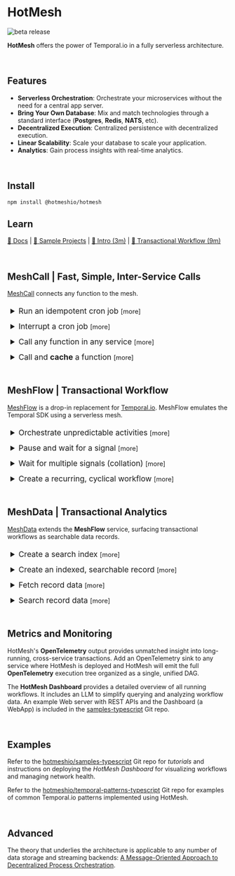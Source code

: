 # HotMesh
![beta release](https://img.shields.io/badge/release-beta-blue.svg)

**HotMesh** offers the power of Temporal.io in a fully serverless architecture.


<br/>

## Features

- **Serverless Orchestration**: Orchestrate your microservices without the need for a central app server.
- **Bring Your Own Database**: Mix and match technologies through a standard interface (**Postgres**, **Redis**, **NATS**, etc).
- **Decentralized Execution**: Centralized persistence with decentralized execution.
- **Linear Scalability**: Scale your database to scale your application.
- **Analytics**: Gain process insights with real-time analytics.


<br/>

## Install

```sh
npm install @hotmeshio/hotmesh
```

## Learn
[📄 Docs](https://hotmeshio.github.io/sdk-typescript/) | [💼 Sample Projects](https://github.com/hotmeshio/samples-typescript) | [🎥 Intro (3m)](https://www.loom.com/share/211bd4b4038d42f0ba34374ef5b6f961?sid=7b889a56-f60f-4ccc-84e7-8c2697e548a9) | [🎥 Transactional Workflow (9m)](https://www.loom.com/share/54ffd5266baf4ac6b287578abfd1d821?sid=0db2cef8-ef0d-4e02-a0b7-a1ee14f476ce)


<br/>

## MeshCall | Fast, Simple, Inter-Service Calls
[MeshCall](https://hotmeshio.github.io/sdk-typescript/classes/services_meshcall.MeshCall.html) connects any function to the mesh.

<details style="padding: .5em">
  <summary style="font-size:1.25em;">Run an idempotent cron job <small>[more]</small></summary>

  ### Run a Cron
  This example demonstrates an *idempotent* cron that runs daily at midnight. The `id` makes each cron job unique and ensures that only one instance runs, despite repeated invocations. *The `cron` method returns `false` if a workflow is already running with the same `id`.*
  
  Optionally set a `delay` and/or set `maxCycles` to limit the number of cycles. The `interval` can be any human-readable time format (e.g., `1 day`, `2 hours`, `30 minutes`, etc) or a standard cron expression.

1. Define the cron function.
    ```typescript
    //cron.ts
    import { MeshCall } from '@hotmeshio/hotmesh';
    import * as Redis from 'redis';

    export const runMyCron = async (id: string, interval = '0 0 * * *'): Promise<boolean> => {
      return await MeshCall.cron({
        topic: 'my.cron.function',
        connection: {
          class: Redis,
          options: { url: 'redis://:key_admin@redis:6379' }
        },
        callback: async () => {
          //your code here...
        },
        options: { id, interval, maxCycles: 24 }
      });
    };
    ```

2. Call `runMyCron` at server startup (or call as needed to run multiple crons).
    ```typescript
    //server.ts
    import { runMyCron } from './cron';

    runMyCron('myNightlyCron123');
    ```
</details>

<details style="padding: .5em">
  <summary style="font-size:1.25em;">Interrupt a cron job <small>[more]</small></summary>

  ### Interrupt a Cron
  This example demonstrates how to cancel a running cron job.

1. Use the same `id` and `topic` that were used to create the cron to cancel it.
    ```typescript
    import { MeshCall } from '@hotmeshio/hotmesh';
    import * as Redis from 'redis';

    MeshCall.interrupt({
      topic: 'my.cron.function',
      connection: {
        class: Redis,
        options: { url: 'redis://:key_admin@redis:6379' }
      },
      options: { id: 'myNightlyCron123' }
    });
    ```
</details>

<details style="padding: .5em">
  <summary style="font-size:1.25em;">Call any function in any service <small>[more]</small></summary>

  ### Call a Function
  Make blazing fast interservice calls that behave like HTTP but without the setup and performance overhead. This example demonstrates how to connect a function to the mesh and call it from anywhere on the network.

1. Call `MeshCall.connect` and provide a `topic` to uniquely identify the function.

    ```typescript
    //myFunctionWrapper.ts
    import { MeshCall, Types } from '@hotmeshio/hotmesh';
    import * as Redis from 'redis';

    export const connectMyFunction = async () => {
      return await MeshCall.connect({
        topic: 'my.demo.function',
        connection: {
          class: Redis,
          options: { url: 'redis://:key_admin@redis:6379' }
        },
        callback: async (input: string) => {
          //your code goes here; response must be JSON serializable
          return { hello: input }
        },
      });
    };
      ```

2. Call `connectMyFunction` at server startup to connect your function to the mesh.

    ```typescript
    //server.ts
    import { connectMyFunction } from './myFunctionWrapper';
    connectMyFunction();
    ```

3. Call your function from anywhere on the network (or even from the same service). Send any payload as long as it's JSON serializable.

    ```typescript
    import { MeshCall } from '@hotmeshio/hotmesh';
    import * as Redis from 'redis';

    const result = await MeshCall.exec({
      topic: 'my.demo.function',
      args: ['something'],
      connection: {
        class: Redis,
        options: { url: 'redis://:key_admin@redis:6379' }
      },
    }); //returns `{ hello: 'something'}`
    ```
</details>

<details style="padding: .5em">
  <summary style="font-size:1.25em;">Call and <b>cache</b> a function <small>[more]</small></summary>

  ### Cache a Function
  Redis is great for unburdening stressed services. This solution builds upon the previous example, caching the response. The linked function will only be re/called when the cached result expires. Everything remains the same, except the caller which specifies an `id` and `ttl`.

1. Make the call from another service (or even the same service). Include an `id` and `ttl` to cache the result for the specified duration.

    ```typescript
    import { MeshCall } from '@hotmeshio/hotmesh';
    import * as Redis from 'redis';

    const result = await MeshCall.exec({
      topic: 'my.demo.function',
      args: ['anything'],
      connection: {
        class: Redis,
        options: { url: 'redis://:key_admin@redis:6379' }
      },
      options: { id: 'myid123', ttl: '15 minutes' },
    }); //returns `{ hello: 'anything'}`
    ```

2. Flush the cache at any time, using the same `topic` and cache `id`.

    ```typescript
    import { MeshCall } from '@hotmeshio/hotmesh';
    import * as Redis from 'redis';

    await MeshCall.flush({
      topic: 'my.demo.function',
      connection: {
        class: Redis,
        options: { url: 'redis://:key_admin@redis:6379' }
      },
      options: { id: 'myid123' },
    });
    ```
</details>


<br/>

## MeshFlow | Transactional Workflow
[MeshFlow](https://hotmeshio.github.io/sdk-typescript/classes/services_meshflow.MeshFlow.html) is a drop-in replacement for [Temporal.io](https://temporal.io). MeshFlow emulates the Temporal SDK using a serverless mesh.

<details style="padding: .5em">
  <summary style="font-size:1.25em;">Orchestrate unpredictable activities <small>[more]</small></summary>

### Proxy Activities
When an endpoint is unpredictable, use `proxyActivities`. HotMesh will retry as necessary until the call succeeds. This example demonstrates a workflow that greets a user in both English and Spanish. Even though both activities throw random errors, the workflow always returns a successful result.

1. Start by defining **activities**. Note how each throws an error 50% of the time.

    ```typescript
    //activities.ts
    export async function greet(name: string): Promise<string> {
      if (Math.random() > 0.5) throw new Error('Random error');
      return `Hello, ${name}!`;
    }

    export async function saludar(nombre: string): Promise<string> {
      if (Math.random() > 0.5) throw new Error('Random error');
      return `¡Hola, ${nombre}!`;
    }
    ```

2. Define the **workflow** logic. Include conditional branching, loops, etc to control activity execution. It's vanilla JavaScript written in your own coding style. The only requirement is to use `proxyActivities`, ensuring your activities are executed with HotMesh's durability wrapper.

    ```typescript
    //workflows.ts
    import { MeshFlow } from '@hotmeshio/hotmesh';
    import * as activities from './activities';

    const { greet, saludar } = MeshFlow.workflow
      .proxyActivities<typeof activities>({
        activities
      });

    export async function example(name: string): Promise<[string, string]> {
      return Promise.all([
        greet(name),
        saludar(name)
      ]);
    }
    ```

3. Instance a HotMesh **client** to invoke the workflow.

    ```typescript
    //client.ts
    import { MeshFlow, HotMesh } from '@hotmeshio/hotmesh';
    import Redis from 'ioredis';

    async function run(): Promise<string> {
      const client = new MeshFlow.Client({
        connection: {
          class: Redis,
          options: { host: 'redis', port: 6379 }
        }
      });

      const handle = await client.workflow.start<[string,string]>({
        args: ['HotMesh'],
        taskQueue: 'default',
        workflowName: 'example',
        workflowId: HotMesh.guid()
      });

      return await handle.result();
      //returns ['Hello HotMesh', '¡Hola, HotMesh!']
    }
    ```

4. Finally, create a **worker** and link the workflow function. Workers listen for tasks on their assigned Redis stream and invoke the workflow function each time they receive an event.

    ```typescript
    //worker.ts
    import { MeshFlow } from '@hotmeshio/hotmesh';
    import Redis from 'ioredis';
    import * as workflows from './workflows';

    async function run() {
      const worker = await MeshFlow.Worker.create({
        connection: {
          class: Redis,
          options: { host: 'redis', port: 6379 },
        },
        taskQueue: 'default',
        workflow: workflows.example,
      });

      await worker.run();
    }
    ```
</details>

<details style="padding: .5em">
  <summary style="font-size:1.25em;">Pause and wait for a signal <small>[more]</small></summary>

### Wait for Signal
Pause a function and only awaken when a matching signal is received from the outide.

1. Define the **workflow** logic. This one waits for the `my-sig-nal` signal, returning the signal payload (`{ hello: 'world' }`) when it eventually arrives. Interleave additional logic to meet your use case.

    ```typescript
    //waitForWorkflow.ts
    import { MeshFlow } from '@hotmeshio/hotmesh';

    export async function waitForExample(): Promise<{hello: string}> {
      return await MeshFlow.workflow.waitFor<{hello: string}>('my-sig-nal');
      //continue processing, use the payload, etc...
    }
    ```

2. Instance a HotMesh **client** and start a workflow. Use a custom workflow ID (`myWorkflow123`).

    ```typescript
    //client.ts
    import { MeshFlow, HotMesh } from '@hotmeshio/hotmesh';
    import Redis from 'ioredis';

    async function run(): Promise<string> {
      const client = new MeshFlow.Client({
        connection: {
          class: Redis,
          options: { host: 'redis', port: 6379 }
        }
      });

      //start a workflow; it will immediately pause
      await client.workflow.start({
        args: ['HotMesh'],
        taskQueue: 'default',
        workflowName: 'waitForExample',
        workflowId: 'myWorkflow123',
        await: false,
      });
    }
    ```

3. Create a **worker** and link the `waitForExample` workflow function.

    ```typescript
    //worker.ts
    import { MeshFlow } from '@hotmeshio/hotmesh';
    import Redis from 'ioredis';
    import * as workflows from './waitForWorkflow';

    async function run() {
      const worker = await MeshFlow.Worker.create({
        connection: {
          class: Redis,
          options: { host: 'redis', port: 6379 },
        },
        taskQueue: 'default',
        workflow: workflows.waitForExample,
      });

      await worker.run();
    }
    ```

4. Send a signal to awaken the paused function; await the function result.

    ```typescript
    import { MeshFlow } from '@hotmeshio/hotmesh';
    import * as Redis from Redis;

    const client = new MeshFlow.Client({
      connection: {
        class: Redis,
        options: { host: 'redis', port: 6379 }
      }
    });

    //awaken the function by sending a signal
    await client.signal('my-sig-nal', { hello: 'world' });

    //get the workflow handle and await the result
    const handle = await client.getHandle({
      taskQueue: 'default',
      workflowId: 'myWorkflow123'
    });
    
    const result = await handle.result();
    //returns { hello: 'world' }
    ```
</details>

<details style="padding: .5em">
  <summary style="font-size:1.25em;">Wait for multiple signals (collation) <small>[more]</small></summary>

### Collate Multiple Signals
Use a standard `Promise` to collate and cache multiple signals. HotMesh will only awaken once **all** signals have arrived. HotMesh will track up to 25 concurrent signals.

1. Update the **workflow** logic to await two signals using a promise: `my-sig-nal-1` and `my-sig-nal-2`. Add additional logic to meet your use case.

    ```typescript
    //waitForWorkflows.ts
    import { MeshFlow } from '@hotmeshio/hotmesh';

    export async function waitForExample(): Promise<[boolean, number]> {
      const [s1, s2] = await Promise.all([
        Meshflow.workflow.waitFor<boolean>('my-sig-nal-1'),
        Meshflow.workflow.waitFor<number>('my-sig-nal-2')
      ]);
      //do something with the signal payloads (s1, s2)
      return [s1, s2];
    }
    ```

2. Send **two** signals to awaken the paused function.

    ```typescript
    import { MeshFlow } from '@hotmeshio/hotmesh';
    import * as Redis from Redis;

    const client = new MeshFlow.Client({
      connection: {
        class: Redis,
        options: { host: 'redis', port: 6379 }
      }
    });

    //send 2 signals to awaken the function; order is unimportant
    await client.signal('my-sig-nal-2', 12345);
    await client.signal('my-sig-nal-1', true);

    //get the workflow handle and await the collated result
    const handle = await client.getHandle({
      taskQueue: 'default',
      workflowId: 'myWorkflow123'
    });
    
    const result = await handle.result();
    //returns [true, 12345]
    ```
</details>

<details style="padding: .5em">
  <summary style="font-size:1.25em;">Create a recurring, cyclical workflow <small>[more]</small></summary>

### Cyclical Workflow
This example calls an activity and then sleeps for a week. It runs indefinitely until it's manually stopped. It takes advantage of durable execution and can safely sleep for months or years.

>Container restarts have no impact on actively executing workflows as all state is retained in Redis.

1. Define the **workflow** logic. This one calls a legacy `statusDiagnostic` function once a week.

    ```typescript
    //recurringWorkflow.ts
    import { MeshFlow } from '@hotmeshio/hotmesh';
    import * as activities from './activities';

    const { statusDiagnostic } = MeshFlow.workflow
      .proxyActivities<typeof activities>({
        activities
      });

    export async function recurringExample(someValue: number): Promise<void> {
      do {
        await statusDiagnostic(someValue);
      } while (await MeshFlow.workflow.sleepFor('1 week'));
    }
    ```

2. Instance a HotMesh **client** and start a workflow. Assign a custom workflow ID (e.g., `myRecurring123`) if the workflow should be idempotent.

    ```typescript
    //client.ts
    import { MeshFlow, HotMesh } from '@hotmeshio/hotmesh';
    import Redis from 'ioredis';

    async function run(): Promise<string> {
      const client = new MeshFlow.Client({
        connection: {
          class: Redis,
          options: { host: 'redis', port: 6379 }
        }
      });

      //start a workflow; it will immediately pause
      await client.workflow.start({
        args: [55],
        taskQueue: 'default',
        workflowName: 'recurringExample',
        workflowId: 'myRecurring123',
        await: false,
      });
    }
    ```

3. Create a **worker** and link the `recurringExample` workflow function.

    ```typescript
    //worker.ts
    import { MeshFlow } from '@hotmeshio/hotmesh';
    import Redis from 'ioredis';
    import * as workflows from './recurringWorkflow';

    async function run() {
      const worker = await MeshFlow.Worker.create({
        connection: {
          class: Redis,
          options: { host: 'redis', port: 6379 },
        },
        taskQueue: 'default',
        workflow: workflows.recurringExample,
      });

      await worker.run();
    }
    ```

4. Cancel the recurring workflow (`myRecurring123`) by calling `interrupt`.

    ```typescript
    import { MeshFlow } from '@hotmeshio/hotmesh';
    import * as Redis from Redis;

    const client = new MeshFlow.Client({
      connection: {
        class: Redis,
        options: { host: 'redis', port: 6379 }
      }
    });

    //get the workflow handle and interrupt it
    const handle = await client.getHandle({
      taskQueue: 'default',
      workflowId: 'myRecurring123'
    });
    
    const result = await handle.interrupt();
    ```
</details>

<br/>

## MeshData | Transactional Analytics
[MeshData](https://hotmeshio.github.io/sdk-typescript/classes/services_meshdata.MeshData.html) extends the **MeshFlow** service, surfacing transactional workflows as searchable data records.

<details style="padding: .5em">
  <summary style="font-size:1.25em;">Create a search index <small>[more]</small></summary>

### Workflow Data Indexes

This example demonstrates how to define a schema and deploy an index for a 'user' entity type.

1. Define the **schema** for the `user` entity. This one includes the 3 formats supported by the FT.SEARCH module: `TEXT`, `TAG` and `NUMERIC`.

    ```typescript
    //schema.ts
    export const schema: Types.WorkflowSearchOptions = {
      schema: {
        id: { type: 'TAG', sortable: false },
        first: { type: 'TEXT', sortable: false, nostem: true },
        active: { type: 'TAG', sortable: false },
        created: { type: 'NUMERIC', sortable: true },
      },
      index: 'user',
      prefix: ['user'],
    };
    ```

2. Create the Redis index upon server startup. This one initializes the 'user' index in Redis, using the schema defined in the previous step. It's OK to call `createSearchIndex` multiple times; it will only create the index if it doesn't already exist.

    ```typescript
    //server.ts
    import { MeshData } from '@hotmeshio/hotmesh';
    import * as Redis from 'redis';
    import { schema } from './schema';

    const meshData = new MeshData(
      Redis,
      { url: 'redis://:key_admin@redis:6379' },
      schema,
    );
    await meshData.createSearchIndex('user', { namespace: 'meshdata' });
    ```
</details>

<details style="padding: .5em">
  <summary style="font-size:1.25em;">Create an indexed, searchable record <small>[more]</small></summary>

### Workflow Record Data
This example demonstrates how to create a 'user' workflow backed by the searchable schema from the prior example.

1. Call MeshData `connect` to initialize a 'user' entity *worker*. It references a target worker function which will run the workflow. Data fields that are documented in the schema (like `active`) will be automatically indexed when set on the workflow record.

    ```typescript
    //connect.ts
    import { MeshData } from '@hotmeshio/hotmesh';
    import * as Redis from 'redis';
    import { schema } from './schema';

    export const connectUserWorker = async (): Promise<void> => {
      const meshData = new MeshData(
        Redis,
        { url: 'redis://:key_admin@redis:6379' },
        schema,
      );
    
      await meshData.connect({
        entity: 'user',
        target: async function(name: string): Promise<string> {
          //add custom, searchable data (`active`) and return
          const search = await MeshData.workflow.search();
          await search.set('active', 'yes');
          return `Welcome, ${name}.`;
        },
        options: { namespace: 'meshdata' },
      });
    }
    ```

2. Wire up the worker at server startup, so it's ready to process incoming requests.

    ```typescript
    //server.ts
    import { connectUserWorker } from './connect';
    await connectUserWorker();
    ```

3. Call MeshData `exec` to create a 'user' workflow. Searchable data can be set throughout the workflow's lifecycle. This one initializes the workflow with 3 data fields: `id`, `name` and `timestamp`. *An additional data field (`active`) is set within the workflow function in order to demonstrate both mechanisms for reading/writing data to a workflow.*
  
    ```typescript
    //exec.ts
    import { MeshData } from '@hotmeshio/hotmesh';
    import * as Redis from 'redis';

    const meshData = new MeshData(
      Redis,
      { url: 'redis://:key_admin@redis:6379' },
      schema,
    );

    export const newUser = async (id: string, name: string): Promise<string> => {
      const response = await meshData.exec({
        entity: 'user',
        args: [name],
        options: {
          ttl: 'infinity',
          id,
          search: {
            data: { id, name, timestamp: Date.now() }
          },
          namespace: 'meshdata',
        },
      });
      return response;
    };
    ```

4. Call the `newUser` function to create a searchable 'user' record.

    ```typescript
    import { newUser } from './exec';
    const response = await newUser('jim123', 'James');
    ```
</details>

<details style="padding: .5em">
  <summary style="font-size:1.25em;">Fetch record data <small>[more]</small></summary>

### Read Record Data
This example demonstrates how to read data fields directly from a workflow.

1. Read data fields directly from the *jimbo123* 'user' record.

    ```typescript
    //read.ts
    import { MeshData } from '@hotmeshio/hotmesh';
    import * as Redis from 'redis';
    import { schema } from './schema';

    const meshData = new MeshData(
      Redis,
      { url: 'redis://:key_admin@redis:6379' },
      schema,
    );

    const data = await meshData.get(
      'user',
      'jimbo123',
      { 
        fields: ['id', 'name', 'timestamp', 'active'],
        namespace: 'meshdata'
      },
    );
    ```
</details> 

<details style="padding: .5em">
  <summary style="font-size:1.25em;">Search record data <small>[more]</small></summary>

### Query Record Data
This example demonstrates how to search for those workflows where a given condition exists in the data. This one searches for active users. *NOTE: The native Redis FT.SEARCH syntax is supported. The JSON abstraction shown here is a convenience method for straight-forward, one-dimensional queries.*

1. Search for active users (where the value of the `active` field is `yes`).

    ```typescript
    //read.ts
    import { MeshData } from '@hotmeshio/hotmesh';
    import * as Redis from 'redis';
    import { schema } from './schema';

    const meshData = new MeshData(
      Redis,
      { url: 'redis://:key_admin@redis:6379' },
      schema,
    );

    const results = await meshData.findWhere('user', {
      query: [{ field: 'active', is: '=', value: 'yes' }],
      limit: { start: 0, size: 100 },
      return: ['id', 'name', 'timestamp', 'active']
    });
    ```
</details> 

<br/>

## Metrics and Monitoring
HotMesh's **OpenTelemetry** output provides unmatched insight into long-running, cross-service transactions. Add an OpenTelemetry sink to any service where HotMesh is deployed and HotMesh will emit the full **OpenTelemetry** execution tree organized as a single, unified DAG.

The **HotMesh Dashboard** provides a detailed overview of all running workflows. It includes an LLM to simplify querying and analyzing workflow data. An example Web server with REST APIs and the Dashboard (a WebApp) is included in the [samples-typescript](https://github.com/hotmeshio/samples-typescript) Git repo.

<br/>

## Examples
Refer to the [hotmeshio/samples-typescript](https://github.com/hotmeshio/samples-typescript) Git repo for *tutorials* and instructions on deploying the *HotMesh Dashboard* for visualizing workflows and managing network health.

Refer to the [hotmeshio/temporal-patterns-typescript](https://github.com/hotmeshio/temporal-patterns-typescript) Git repo for examples of common Temporal.io patterns implemented using HotMesh.

<br/>

## Advanced
The theory that underlies the architecture is applicable to any number of data storage and streaming backends: [A Message-Oriented Approach to Decentralized Process Orchestration](https://zenodo.org/records/12168558).
